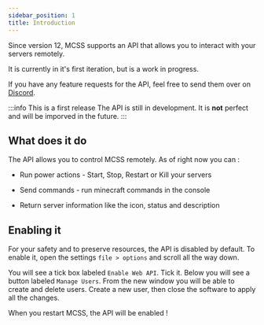 ```yaml
---
sidebar_position: 1
title: Introduction
---
```


Since version 12, MCSS supports an API that allows you to interact with your servers remotely.

It is currently in it's first iteration, but is a work in progress.

If you have any feature requests for the API, feel free to send them over on [Discord](https://discord.gg/DEn89PB).


:::info This is a first release
The API is still in development. It is **not** perfect and will be imporved in the future.
:::

## What does it do

The API allows you to control MCSS remotely. As of right now you can : 

* Run power actions - Start, Stop, Restart or Kill your servers

* Send commands - run minecraft commands in the console

* Return server information like the icon, status and description


## Enabling it

For your safety and to preserve resources, the API is disabled by default. To enable it, open the settings `file > options` and scroll all the way down.

You will see a tick box labeled `Enable Web API`. Tick it. Below you will see a button labeled `Manage Users`. From the new window you will be able to create and delete users. Create a new user, then close the software to apply all the changes. 

When you restart MCSS, the API will be enabled !

